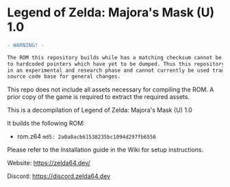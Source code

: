 # Legend of Zelda: Majora's Mask (U) 1.0
```diff
- WARNING! -

The ROM this repository builds while has a matching checksum cannot be 'shifted' due
to hardcoded pointers which have yet to be dumped. Thus this repository is currently
in an experimental and research phase and cannot currently be used traditionally as a
source code base for general changes.
```

This repo does not include all assets necessary for compiling the ROM. A prior copy of the game is required to extract the required assets.

This is a decompilation of Legend of Zelda: Majora's Mask (U) 1.0

It builds the following ROM:
* rom.z64 `md5: 2a0a8acb61538235bc1094d297fb6556`

Please refer to the Installation guide in the Wiki for setup instructions.

Website: https://zelda64.dev/

Discord: https://discord.zelda64.dev
